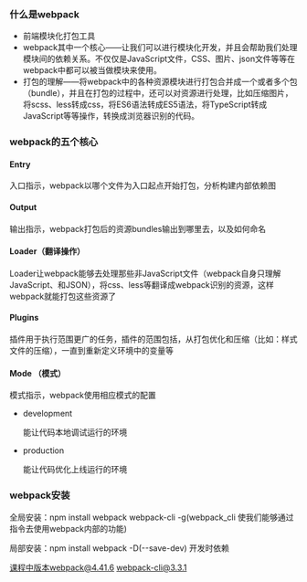 ### 什么是webpack

- 前端模块化打包工具
- webpack其中一个核心——让我们可以进行模块化开发，并且会帮助我们处理模块间的依赖关系。不仅仅是JavaScript文件，CSS、图片、json文件等等在webpack中都可以被当做模块来使用。
- 打包的理解——将webpack中的各种资源模块进行打包合并成一个或者多个包（bundle），并且在打包的过程中，还可以对资源进行处理，比如压缩图片，将scss、less转成css，将ES6语法转成ES5语法，将TypeScript转成JavaScript等等操作，转换成浏览器识别的代码。

### webpack的五个核心

#### Entry

入口指示，webpack以哪个文件为入口起点开始打包，分析构建内部依赖图

#### Output 

输出指示，webpack打包后的资源bundles输出到哪里去，以及如何命名

#### Loader（翻译操作）

Loader让webpack能够去处理那些非JavaScript文件（webpack自身只理解JavaScript、和JSON），将css、less等翻译成webpack识别的资源，这样webpack就能打包这些资源了

#### Plugins

插件用于执行范围更广的任务，插件的范围包括，从打包优化和压缩（比如：样式文件的压缩），一直到重新定义环境中的变量等

#### Mode （模式）

模式指示，webpack使用相应模式的配置

* development

  能让代码本地调试运行的环境

* production

  能让代码优化上线运行的环境

### webpack安装

全局安装：npm install webpack webpack-cli -g(webpack_cli 使我们能够通过指令去使用webpack内部的功能)

局部安装：npm install webpack -D(--save-dev) 开发时依赖

课程中版本webpack@4.41.6    webpack-cli@3.3.1





